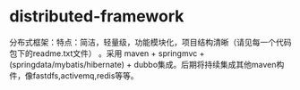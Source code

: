 ﻿# distributed-framework
分布式框架：特点：简洁，轻量级，功能模块化，项目结构清晰（请见每一个代码包下的readme.txt文件） 。采用  maven + springmvc + (springdata/mybatis/hibernate) + dubbo集成。后期将持续集成其他maven构件，像fastdfs,activemq,redis等等。
